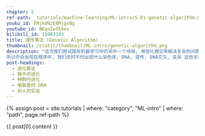 ```yaml
---
chapter: 2
ref-path: _tutorials/machine-learning/ML-intro/5-01-genetic-algorithm.md
youku_id: XMjk0NzE0MjgxNg
youtube_id: BEquIwfEXes
bilibili_id: 15983143
title: 遗传算法 (Genetic Algorithm)
thumbnail: /static/thumbnail/ML-intro/genetic-algorithm.png
description: "这次我们尝试踏足机器学习中的另外一个领域, 用进化理论来解决复杂的问题. 遗传算法是进化算法的一个分支. 它将达尔文的进化理论搬进了计算机.
所以你会发现在程序中, 我们还时不时出现什么染色体, DNA, 遗传, DNA交叉, 变异 这些东西. 不过想想也能明白, 在自然界中, 优胜劣汰, 我们人类也是靠着这些手段一步步从猴子"
post-headings:
  - 进化算法
  - 猴子的进化
  - 种群的进化
  - 电脑里的 DNA
  - 别人的实验
---
```

{% assign post = site.tutorials | where: "category", "ML-intro" | where: "path", page.ref-path %}

{{ post[0].content }}
